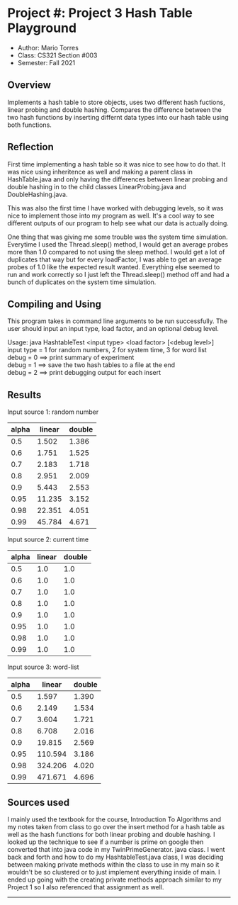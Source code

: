 # Project #: Project 3 Hash Table Playground

* Author: Mario Torres
* Class: CS321 Section #003
* Semester: Fall 2021

## Overview

Implements a hash table to store objects, uses two different 
hash fuctions, linear probing and double hashing. Compares 
the difference between the two hash functions by inserting differnt
data types into our hash table using both functions.

## Reflection

First time implementing a hash table so it was nice to see how to
do that. It was nice using inheritence as well and making a parent 
class in HashTable.java and only having the differences between 
linear probing and double hashing in to the child classes
LinearProbing.java and DoubleHashing.java. 

This was also the first time I have worked with debugging levels, 
so it was nice to implement those into my program as well. It's a 
cool way to see different outputs of our program to help see what
our data is actually doing. 

One thing that was giving me some trouble was the system time 
simulation. Everytime I used the Thread.sleep() method, I would get
an average probes more than 1.0 compared to not using the sleep method.
I would get a lot of duplicates that way but for every loadFactor, I 
was able to get an average probes of 1.0 like the expected result 
wanted. Everything else seemed to run and work correctly so I just left
the Thread.sleep() method off and had a bunch of duplicates on the 
system time simulation.

## Compiling and Using

This program takes in command line arguments to be run successfully.
The user should input an input type, load factor, and an optional
debug level.

Usage: java HashtableTest \<input type\> \<load factor\> \[\<debug level\>\]  
    input type = 1 for random numbers, 2 for system time, 3 for word list  
    debug = 0 ==> print summary of experiment  
    debug = 1 ==> save the two hash tables to a file at the end  
    debug = 2 ==> print debugging output for each insert  

## Results 

Input source 1: random number

|alpha  |  linear  |  double  |
|-------|----------|----------|
|0.5    | 1.502    | 1.386    |
|0.6    | 1.751    | 1.525    |
|0.7    | 2.183    | 1.718    |
|0.8    | 2.951    | 2.009    |
|0.9    | 5.443    | 2.553    |
|0.95   | 11.235   | 3.152    |
|0.98   | 22.351   | 4.051    |
|0.99   | 45.784   | 4.671    |


Input source 2: current time

|alpha  |  linear  |  double  |
|-------|----------|----------|
|0.5    | 1.0      | 1.0      |
|0.6    | 1.0      | 1.0      |
|0.7    | 1.0      | 1.0      |
|0.8    | 1.0      | 1.0      |
|0.9    | 1.0      | 1.0      |
|0.95   | 1.0      | 1.0      |
|0.98   | 1.0      | 1.0      |
|0.99   | 1.0      | 1.0      |


Input source 3: word-list

|alpha  |  linear  |  double  |
|-------|----------|----------|
|0.5    | 1.597    | 1.390    |
|0.6    | 2.149    | 1.534    |
|0.7    | 3.604    | 1.721    |
|0.8    | 6.708    | 2.016    |
|0.9    | 19.815   | 2.569    |
|0.95   | 110.594  | 3.186    |
|0.98   | 324.206  | 4.020    |
|0.99   | 471.671  | 4.696    |

## Sources used

I mainly used the textbook for the course, Introduction To Algorithms
and my notes taken from class to go over the insert method for a 
hash table as well as the hash functions for both linear probing and 
double hashing. I looked up the technique to see if a number is prime
on google then converted that into java code in my TwinPrimeGenerator.
java class. I went back and forth and how to do my HashtableTest.java 
class, I was deciding between making private methods within the class
to use in my main so it wouldn't be so clustered or to just implement
everything inside of main. I ended up going with the creating private
methods approach similar to my Project 1 so I also referenced that 
assignment as well. 

------------------------------------------------------------------------
